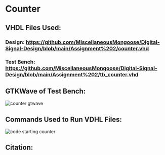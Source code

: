# Counter
## VHDL Files Used:
### Design:    https://github.com/MiscellaneousMongoose/Digital-Signal-Design/blob/main/Assignment%202/counter.vhd
### Test Bench:    https://github.com/MiscellaneousMongoose/Digital-Signal-Design/blob/main/Assignment%202/tb_counter.vhd

## GTKWave of Test Bench:
![counter gtwave](https://user-images.githubusercontent.com/70534986/153723047-b1d5a438-fa7f-4d5a-83e8-125ebf038c42.png)

## Commands Used to Run VDHL Files:
![code starting counter](https://user-images.githubusercontent.com/70534986/153723353-a6c9ab56-72bf-4a45-89c1-54da3d94f2f0.png)
## Citation:
